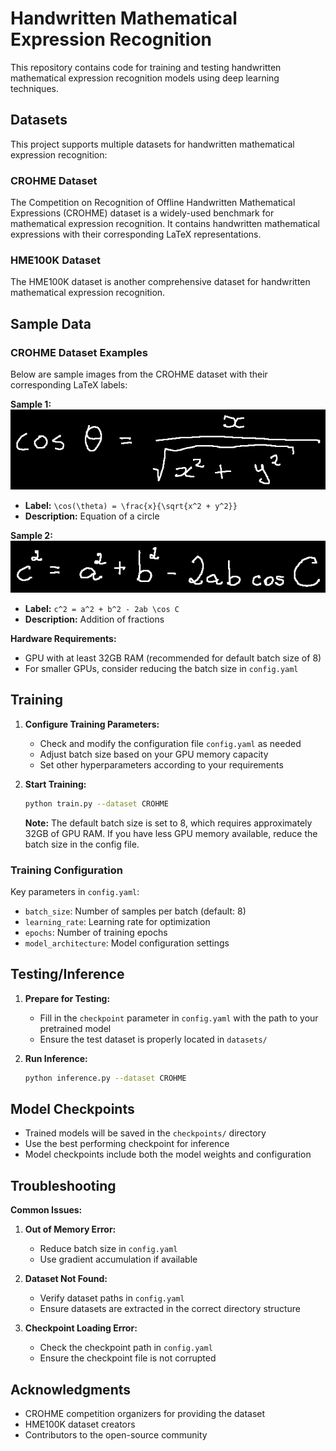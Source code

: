
# Handwritten Mathematical Expression Recognition

This repository contains code for training and testing handwritten mathematical expression recognition models using deep learning techniques.

## Datasets

This project supports multiple datasets for handwritten mathematical expression recognition:

### CROHME Dataset
The Competition on Recognition of Offline Handwritten Mathematical Expressions (CROHME) dataset is a widely-used benchmark for mathematical expression recognition. It contains handwritten mathematical expressions with their corresponding LaTeX representations.

### HME100K Dataset
The HME100K dataset is another comprehensive dataset for handwritten mathematical expression recognition.

## Sample Data

### CROHME Dataset Examples

Below are sample images from the CROHME dataset with their corresponding LaTeX labels:

**Sample 1:**
![Sample 1](assets/70_carlos_0.png)
- **Label:** `\cos(\theta) = \frac{x}{\sqrt{x^2 + y^2}}`
- **Description:** Equation of a circle

**Sample 2:**
![Sample 2](assets/75_david_0.png)
- **Label:** `c^2 = a^2 + b^2 - 2ab \cos C`
- **Description:** Addition of fractions


**Hardware Requirements:**
- GPU with at least 32GB RAM (recommended for default batch size of 8)
- For smaller GPUs, consider reducing the batch size in `config.yaml`

## Training

1. **Configure Training Parameters:**
   - Check and modify the configuration file `config.yaml` as needed
   - Adjust batch size based on your GPU memory capacity
   - Set other hyperparameters according to your requirements

2. **Start Training:**
   ```bash
   python train.py --dataset CROHME
   ```

   **Note:** The default batch size is set to 8, which requires approximately 32GB of GPU RAM. If you have less GPU memory available, reduce the batch size in the config file.

### Training Configuration

Key parameters in `config.yaml`:
- `batch_size`: Number of samples per batch (default: 8)
- `learning_rate`: Learning rate for optimization
- `epochs`: Number of training epochs
- `model_architecture`: Model configuration settings

## Testing/Inference

1. **Prepare for Testing:**
   - Fill in the `checkpoint` parameter in `config.yaml` with the path to your pretrained model
   - Ensure the test dataset is properly located in `datasets/`

2. **Run Inference:**
   ```bash
   python inference.py --dataset CROHME
   ```

## Model Checkpoints

- Trained models will be saved in the `checkpoints/` directory
- Use the best performing checkpoint for inference
- Model checkpoints include both the model weights and configuration


## Troubleshooting

**Common Issues:**

1. **Out of Memory Error:**
   - Reduce batch size in `config.yaml`
   - Use gradient accumulation if available

2. **Dataset Not Found:**
   - Verify dataset paths in `config.yaml`
   - Ensure datasets are extracted in the correct directory structure

3. **Checkpoint Loading Error:**
   - Check the checkpoint path in `config.yaml`
   - Ensure the checkpoint file is not corrupted

## Acknowledgments

- CROHME competition organizers for providing the dataset
- HME100K dataset creators
- Contributors to the open-source community
